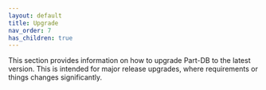 ```yaml
---
layout: default
title: Upgrade
nav_order: 7
has_children: true
---
```


This section provides information on how to upgrade Part-DB to the latest version.
This is intended for major release upgrades, where requirements or things changes significantly.
